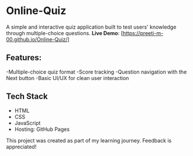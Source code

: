# Online-Quiz
A simple and interactive quiz application built to test users' knowledge through multiple-choice questions.
**Live Demo**: [https://preeti-m-00.github.io/Online-Quiz/]

## Features:
-Multiple-choice quiz format
-Score tracking
-Question navigation with the Next button
-Basic UI/UX for clean user interaction

## Tech Stack
- HTML
- CSS
- JavaScript
- Hosting: GitHub Pages

This project was created as part of my learning journey. Feedback is appreciated!
